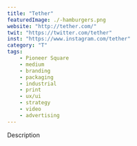 ```yaml
---
title: "Tether"
featuredImage: ./-hamburgers.png
website: "http://tether.com/"
twit: "https://twitter.com/tether"
inst: "https://www.instagram.com/tether"
category: "T"
tags:
    - Pioneer Square
    - medium
    - branding
    - packaging
    - industrial
    - print
    - ux/ui
    - strategy
    - video
    - advertising
---
```


Description
